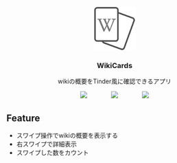 <div align="center">
  <img src="https://github.com/kuroppe1819/WikiCards/blob/master/app/src/main/res/drawable/ic_wiki_cards.png" alt="WikiCardsアイコン" width="100px" height="100px">
</div>

<div align="center">

### WikiCards

wikiの概要をTinder風に確認できるアプリ
</div>

<div align="center">
  <img src="https://user-images.githubusercontent.com/17245737/76565406-dd3cd680-64ed-11ea-87f1-cbff9125c684.png" width="240px">　　　　<img src="https://user-images.githubusercontent.com/17245737/76565412-df069a00-64ed-11ea-838e-8d85ada66663.png" width="240px">　　　　<img src="https://user-images.githubusercontent.com/17245737/76680288-9b657a80-662a-11ea-8a18-00f16226fbf1.png" width="240px">
</div>

## Feature
- スワイプ操作でwikiの概要を表示する
- 右スワイプで詳細表示
- スワイプした数をカウント


